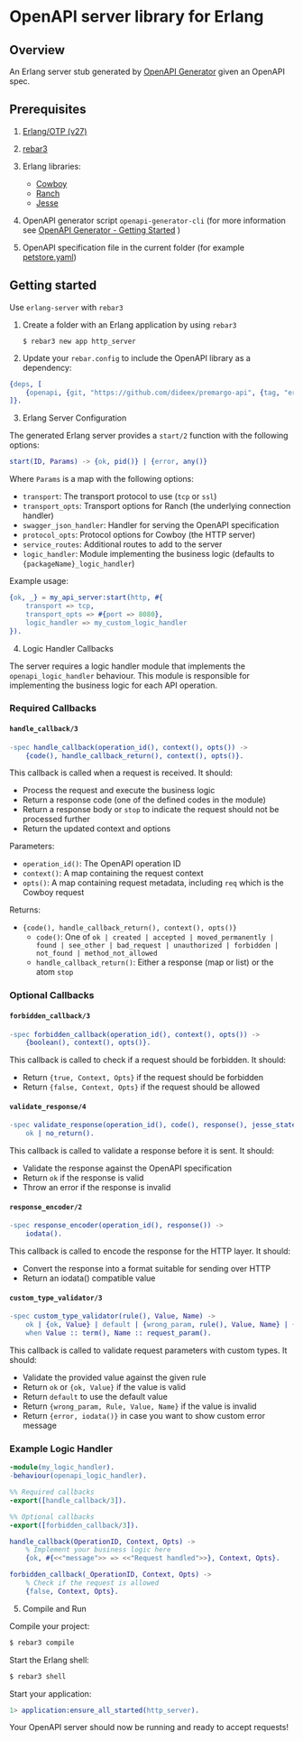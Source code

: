 # OpenAPI server library for Erlang

## Overview

An Erlang server stub generated by [OpenAPI Generator](https://openapi-generator.tech) given an OpenAPI spec.

## Prerequisites

1. [Erlang/OTP (v27)](https://www.erlang.org/)

2. [rebar3](https://rebar3.org/)

3. Erlang libraries:
    - [Cowboy](https://hex.pm/packages/cowboy)
    - [Ranch](https://hex.pm/packages/ranch)
    - [Jesse](https://hex.pm/packages/jesse)

4. OpenAPI generator script `openapi-generator-cli` 
(for more information see [OpenAPI Generator - Getting Started](https://github.com/OpenAPITools/openapi-generator#2---getting-started) )

5. OpenAPI specification file in the current folder (for example [petstore.yaml](https://raw.githubusercontent.com/openapitools/openapi-generator/master/modules/openapi-generator/src/test/resources/3_0/petstore.yaml))


## Getting started
Use `erlang-server` with `rebar3`

1. Create a folder with an Erlang application by using `rebar3`
    
    `$ rebar3 new app http_server`

2. Update your `rebar.config` to include the OpenAPI library as a dependency:

```erlang
{deps, [
    {openapi, {git, "https://github.com/dideex/premargo-api", {tag, "erl-1.0.5b"}}}
]}.
```

3. Erlang Server Configuration

The generated Erlang server provides a `start/2` function with the following options:

```erlang
start(ID, Params) -> {ok, pid()} | {error, any()}
```

Where `Params` is a map with the following options:

- `transport`: The transport protocol to use (`tcp` or `ssl`)
- `transport_opts`: Transport options for Ranch (the underlying connection handler)
- `swagger_json_handler`: Handler for serving the OpenAPI specification
- `protocol_opts`: Protocol options for Cowboy (the HTTP server)
- `service_routes`: Additional routes to add to the server
- `logic_handler`: Module implementing the business logic (defaults to `{packageName}_logic_handler`)

Example usage:

```erlang
{ok, _} = my_api_server:start(http, #{
    transport => tcp,
    transport_opts => #{port => 8080},
    logic_handler => my_custom_logic_handler
}).
```

4. Logic Handler Callbacks

The server requires a logic handler module that implements the `openapi_logic_handler` behaviour. This module is responsible for implementing the business logic for each API operation.

### Required Callbacks

#### `handle_callback/3`

```erlang
-spec handle_callback(operation_id(), context(), opts()) ->
    {code(), handle_callback_return(), context(), opts()}.
```

This callback is called when a request is received. It should:
- Process the request and execute the business logic
- Return a response code (one of the defined codes in the module)
- Return a response body or `stop` to indicate the request should not be processed further
- Return the updated context and options

Parameters:
- `operation_id()`: The OpenAPI operation ID
- `context()`: A map containing the request context
- `opts()`: A map containing request metadata, including `req` which is the Cowboy request

Returns:
- `{code(), handle_callback_return(), context(), opts()}`
  - `code()`: One of `ok | created | accepted | moved_permanently | found | see_other | bad_request | unauthorized | forbidden | not_found | method_not_allowed`
  - `handle_callback_return()`: Either a response (map or list) or the atom `stop`

### Optional Callbacks

#### `forbidden_callback/3`

```erlang
-spec forbidden_callback(operation_id(), context(), opts()) ->
    {boolean(), context(), opts()}.
```

This callback is called to check if a request should be forbidden. It should:
- Return `{true, Context, Opts}` if the request should be forbidden
- Return `{false, Context, Opts}` if the request should be allowed

#### `validate_response/4`

```erlang
-spec validate_response(operation_id(), code(), response(), jesse_state:state()) ->
    ok | no_return().
```

This callback is called to validate a response before it is sent. It should:
- Validate the response against the OpenAPI specification
- Return `ok` if the response is valid
- Throw an error if the response is invalid

#### `response_encoder/2`

```erlang
-spec response_encoder(operation_id(), response()) ->
    iodata().
```

This callback is called to encode the response for the HTTP layer. It should:
- Convert the response into a format suitable for sending over HTTP
- Return an iodata() compatible value

#### `custom_type_validator/3`

```erlang
-spec custom_type_validator(rule(), Value, Name) ->
    ok | {ok, Value} | default | {wrong_param, rule(), Value, Name} | {error, iodata()}
    when Value :: term(), Name :: request_param().
```

This callback is called to validate request parameters with custom types. It should:
- Validate the provided value against the given rule
- Return `ok` or `{ok, Value}` if the value is valid
- Return `default` to use the default value
- Return `{wrong_param, Rule, Value, Name}` if the value is invalid
- Return `{error, iodata()}` in case you want to show custom error message

### Example Logic Handler

```erlang
-module(my_logic_handler).
-behaviour(openapi_logic_handler).

%% Required callbacks
-export([handle_callback/3]).

%% Optional callbacks
-export([forbidden_callback/3]).

handle_callback(OperationID, Context, Opts) ->
    % Implement your business logic here
    {ok, #{<<"message">> => <<"Request handled">>}, Context, Opts}.

forbidden_callback(_OperationID, Context, Opts) ->
    % Check if the request is allowed
    {false, Context, Opts}.
```

5. Compile and Run

Compile your project:

```bash
$ rebar3 compile
```

Start the Erlang shell:

```bash
$ rebar3 shell
```

Start your application:

```erlang
1> application:ensure_all_started(http_server).
```

Your OpenAPI server should now be running and ready to accept requests! 